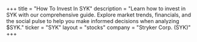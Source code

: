 +++
title = "How To Invest In SYK"
description = "Learn how to invest in SYK with our comprehensive guide. Explore market trends, financials, and the social pulse to help you make informed decisions when analyzing $SYK."
ticker = "SYK"
layout = "stocks"
company = "Stryker Corp. (SYK)"
+++

